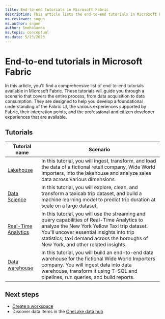 ```yaml
---
title: End-to-end tutorials in Microsoft Fabric
description: This article lists the end-to-end tutorials in Microsoft Fabric. They walk you through a scenario, starting from data acquisition to data consumption and help you with a foundational understanding of Fabric.
ms.reviewer: sngun
ms.author: sngun
author: SnehaGunda
ms.topic: conceptual
ms.date: 5/23/2023
---
```


# End-to-end tutorials in Microsoft Fabric

In this article, you'll find a comprehensive list of end-to-end tutorials available in Microsoft Fabric. These tutorials will guide you through a scenario that covers the entire process, from data acquisition to data consumption. They are designed to help you develop a foundational understanding of the Fabric UI, the various experiences supported by Fabric, their integration points, and the professional and citizen developer experiences that are available.

## Tutorials

|Tutorial name  |Scenario |
|---------|---------|
|[Lakehouse](../data-engineering/tutorial-lakehouse-introduction.md) | In this tutorial, you will ingest, transform, and load the data of a fictional retail company, Wide World Importers, into the lakehouse and analyze sales data across various dimensions.  |
|[Data Science](../placeholder.md)    |  In this tutorial, you will explore, clean, and transform a taxicab trip dataset, and build a machine learning model to predict trip duration at scale on a large dataset.   |
|[Real-Time Analytics](../placeholder.md)   | In this tutorial, you will use the streaming and query capabilities of Real-Time Analytics to analyze the New York Yellow Taxi trip dataset. You'll uncover essential insights into trip statistics, taxi demand across the boroughs of New York, and other related insights. |
|[Data warehouse](../placeholder.md) |  In this tutorial, you will build an end-to-end data warehouse for the fictional Wide World Importers company. You will ingest data into data warehouse, transform it using T-SQL and pipelines, run queries, and build reports. |

## Next steps

* [Create a workspace](create-workspaces.md)
* Discover data items in the [OneLake data hub](onelake-data-hub.md)
